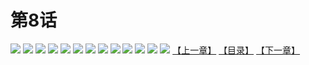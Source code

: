 # 第8话
![](https://s1.baozimh.com/scomic/yuekanshaonuyeqijun-chunquan/0/12-4n2u/1.jpg)
![](https://s1.baozimh.com/scomic/yuekanshaonuyeqijun-chunquan/0/12-4n2u/2.jpg)
![](https://s1.baozimh.com/scomic/yuekanshaonuyeqijun-chunquan/0/12-4n2u/3.jpg)
![](https://s1.baozimh.com/scomic/yuekanshaonuyeqijun-chunquan/0/12-4n2u/4.jpg)
![](https://s1.baozimh.com/scomic/yuekanshaonuyeqijun-chunquan/0/12-4n2u/5.jpg)
![](https://s1.baozimh.com/scomic/yuekanshaonuyeqijun-chunquan/0/12-4n2u/6.jpg)
![](https://s1.baozimh.com/scomic/yuekanshaonuyeqijun-chunquan/0/12-4n2u/7.jpg)
![](https://s1.baozimh.com/scomic/yuekanshaonuyeqijun-chunquan/0/12-4n2u/8.jpg)
![](https://s1.baozimh.com/scomic/yuekanshaonuyeqijun-chunquan/0/12-4n2u/9.jpg)
![](https://s1.baozimh.com/scomic/yuekanshaonuyeqijun-chunquan/0/12-4n2u/10.jpg)
![](https://s1.baozimh.com/scomic/yuekanshaonuyeqijun-chunquan/0/12-4n2u/11.jpg)
![](https://s1.baozimh.com/scomic/yuekanshaonuyeqijun-chunquan/0/12-4n2u/12.jpg)
![](https://s1.baozimh.com/scomic/yuekanshaonuyeqijun-chunquan/0/12-4n2u/13.jpg)
[【上一章】](./7.md)
[【目录】](./README.md)
[【下一章】](./9.md)
